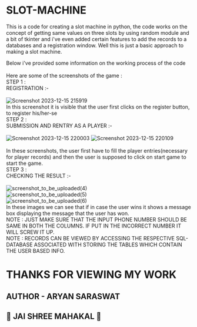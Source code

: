 # SLOT-MACHINE
This is a code for creating a slot machine in python,
 the code works on the concept of getting same values on three slots by using random 
module and a bit of tkinter and i've even added certain features to add the records to a databases
 and a registration window.
 Well this is just a basic approach to making a slot machine.


                                                                                                                                                                        


Below i've provided some information on the working process of the code  
<br>
Here are some of the screenshots of the game : 
<br>
<h0>STEP 1 :<h0>
<br>
REGISTRATION :-
<br>
<br>
![Screenshot 2023-12-15 215919](https://github.com/shivbhakt163/slot-machine/assets/153621570/88d52f21-8c8e-4094-ac94-387b60ea9e77)
<br>
In this screenshot it is visible that the user first clicks on the register button, to register his/her-se
<br>
STEP 2 :
<br>
SUBMISSION AND RENTRY AS A PLAYER :-
<br>
<br>
![Screenshot 2023-12-15 220003](https://github.com/shivbhakt163/slot-machine/assets/153621570/7ab7f707-a0d5-45ec-ad3b-973bb0fb8b60)
![Screenshot 2023-12-15 220109](https://github.com/shivbhakt163/slot-machine/assets/153621570/c7cfecdf-c379-49b2-b1b8-4b3730a28ec1)
<br>
<br>
In these screenshots, the user first have to fill the player entries(necessary for player records) and then the user is supposed to click on start game to start the game.
<br>
STEP 3 :
<br>
CHECKING THE RESULT :-
<br>
<br>
![screenshot_to_be_uploaded(4)](https://github.com/shivbhakt163/slot-machine/assets/153621570/e35f2cbb-0283-4227-9e80-5c56de093a13)
<br>
![screenshot_to_be_uploaded(5)](https://github.com/shivbhakt163/slot-machine/assets/153621570/a1459c9b-772c-4933-93ad-fa6ccd564ab9)
<br>
![screenshot_to_be_uploaded(6)](https://github.com/shivbhakt163/slot-machine/assets/153621570/1f754e4a-a4ed-4bc8-8e15-6c7b1045afbc)
<br>
In these images we can see that if in case the user wins it shows a message box displaying the message that the user has won.
<br>
NOTE : JUST MAKE SURE THAT THE INPUT PHONE NUMBER SHOULD BE SAME IN BOTH THE COLUMNS. IF PUT IN THE INCORRECT NUMBER IT WILL SCREW IT UP.
<br>
NOTE : RECORDS CAN BE VIEWED BY ACCESSING THE RESPECTIVE SQL-DATABASE ASSOCIATED WITH STORING THE TABLES WHICH CONTAIN THE USER BASED INFO. 
<br>
# THANKS FOR VIEWING MY WORK
## AUTHOR - ARYAN SARASWAT
## 🔱 JAI SHREE MAHAKAL 🔱
<br>


